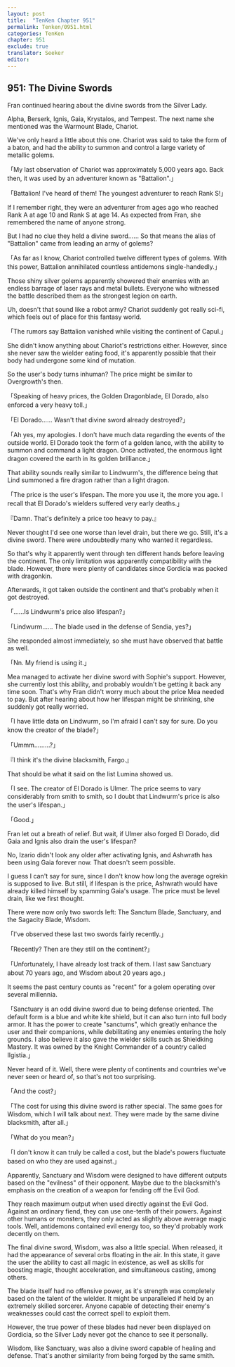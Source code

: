 ```yaml
---
layout: post
title:  "TenKen Chapter 951"
permalink: Tenken/0951.html
categories: TenKen
chapter: 951
exclude: true
translator: Seeker
editor: 
---
```

<h2>951: The Divine Swords</h2>

 Fran continued hearing about the divine swords from the Silver Lady.

 Alpha, Berserk, Ignis, Gaia, Krystalos, and Tempest. The next name she mentioned was the Warmount Blade, Chariot.

 We've only heard a little about this one. Chariot was said to take the form of a baton, and had the ability to summon and control a large variety of metallic golems.

「My last observation of Chariot was approximately 5,000 years ago. Back then, it was used by an adventurer known as "Battalion".」

「Battalion! I've heard of them! The youngest adventurer to reach Rank S!」

 If I remember right, they were an adventurer from ages ago who reached Rank A at age 10 and Rank S at age 14. As expected from Fran, she remembered the name of anyone strong.

 But I had no clue they held a divine sword…… So that means the alias of "Battalion" came from leading an army of golems?

「As far as I know, Chariot controlled twelve different types of golems. With this power, Battalion annihilated countless antidemons single-handedly.」

 Those shiny silver golems apparently showered their enemies with an endless barrage of laser rays and metal bullets. Everyone who witnessed the battle described them as the strongest legion on earth.

 Uh, doesn't that sound like a robot army? Chariot suddenly got really sci-fi, which feels out of place for this fantasy world.

「The rumors say Battalion vanished while visiting the continent of Capul.」

 She didn't know anything about Chariot's restrictions either. However, since she never saw the wielder eating food, it's apparently possible that their body had undergone some kind of mutation.

 So the user's body turns inhuman? The price might be similar to Overgrowth's then.

「Speaking of heavy prices, the Golden Dragonblade, El Dorado, also enforced a very heavy toll.」

「El Dorado…… Wasn't that divine sword already destroyed?」

「Ah yes, my apologies. I don't have much data regarding the events of the outside world. El Dorado took the form of a golden lance, with the ability to summon and command a light dragon. Once activated, the enormous light dragon covered the earth in its golden brilliance.」

 That ability sounds really similar to Lindwurm's, the difference being that Lind summoned a fire dragon rather than a light dragon.

「The price is the user's lifespan. The more you use it, the more you age. I recall that El Dorado's wielders suffered very early deaths.」

『Damn. That's definitely a price too heavy to pay.』

 Never thought I'd see one worse than level drain, but there we go. Still, it's a divine sword. There were undoubtedly many who wanted it regardless.

 So that's why it apparently went through ten different hands before leaving the continent. The only limitation was apparently compatibility with the blade. However, there were plenty of candidates since Gordicia was packed with dragonkin.

 Afterwards, it got taken outside the continent and that's probably when it got destroyed.

「……Is Lindwurm's price also lifespan?」

「Lindwurm…… The blade used in the defense of Sendia, yes?」

 She responded almost immediately, so she must have observed that battle as well.

「Nn. My friend is using it.」

 Mea managed to activate her divine sword with Sophie's support. However, she currently lost this ability, and probably wouldn't be getting it back any time soon. That's why Fran didn't worry much about the price Mea needed to pay. But after hearing about how her lifespan might be shrinking, she suddenly got really worried.

「I have little data on Lindwurm, so I'm afraid I can't say for sure. Do you know the creator of the blade?」

「Ummm………?」

『I think it's the divine blacksmith, Fargo.』

 That should be what it said on the list Lumina showed us.

「I see. The creator of El Dorado is Ulmer. The price seems to vary considerably from smith to smith, so I doubt that Lindwurm's price is also the user's lifespan.」

「Good.」

 Fran let out a breath of relief. But wait, if Ulmer also forged El Dorado, did Gaia and Ignis also drain the user's lifespan?

 No, Izario didn't look any older after activating Ignis, and Ashwrath has been using Gaia forever now. That doesn't seem possible.

 I guess I can't say for sure, since I don't know how long the average ogrekin is supposed to live. But still, if lifespan is the price, Ashwrath would have already killed himself by spamming Gaia's usage. The price must be level drain, like we first thought.

 There were now only two swords left: The Sanctum Blade, Sanctuary, and the Sagacity Blade, Wisdom.

「I've observed these last two swords fairly recently.」

「Recently? Then are they still on the continent?」

「Unfortunately, I have already lost track of them. I last saw Sanctuary about 70 years ago, and Wisdom about 20 years ago.」

 It seems the past century counts as "recent" for a golem operating over several millennia.

「Sanctuary is an odd divine sword due to being defense oriented. The default form is a blue and white kite shield, but it can also turn into full body armor. It has the power to create "sanctums", which greatly enhance the user and their companions, while debilitating any enemies entering the holy grounds. I also believe it also gave the wielder skills such as Shieldking Mastery. It was owned by the Knight Commander of a country called Ilgistia.」

 Never heard of it. Well, there were plenty of continents and countries we've never seen or heard of, so that's not too surprising.

「And the cost?」

「The cost for using this divine sword is rather special. The same goes for Wisdom, which I will talk about next. They were made by the same divine blacksmith, after all.」

「What do you mean?」

「I don't know it can truly be called a cost, but the blade's powers fluctuate based on who they are used against.」

 Apparently, Sanctuary and Wisdom were designed to have different outputs based on the "evilness" of their opponent. Maybe due to the blacksmith's emphasis on the creation of a weapon for fending off the Evil God.

 They reach maximum output when used directly against the Evil God. Against an ordinary fiend, they can use one-tenth of their powers. Against other humans or monsters, they only acted as slightly above average magic tools. Well, antidemons contained evil energy too, so they'd probably work decently on them.

 The final divine sword, Wisdom, was also a little special. When released, it had the appearance of several orbs floating in the air. In this state, it gave the user the ability to cast all magic in existence, as well as skills for boosting magic, thought acceleration, and simultaneous casting, among others.

 The blade itself had no offensive power, as it's strength was completely based on the talent of the wielder. It might be unparalleled if held by an extremely skilled sorcerer. Anyone capable of detecting their enemy's weaknesses could cast the correct spell to exploit them.

 However, the true power of these blades had never been displayed on Gordicia, so the Silver Lady never got the chance to see it personally.

 Wisdom, like Sanctuary, was also a divine sword capable of healing and defense. That's another similarity from being forged by the same smith.


